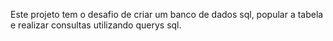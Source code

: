 Este projeto tem o desafio de criar um banco de dados sql, popular a tabela e realizar consultas utilizando querys sql.